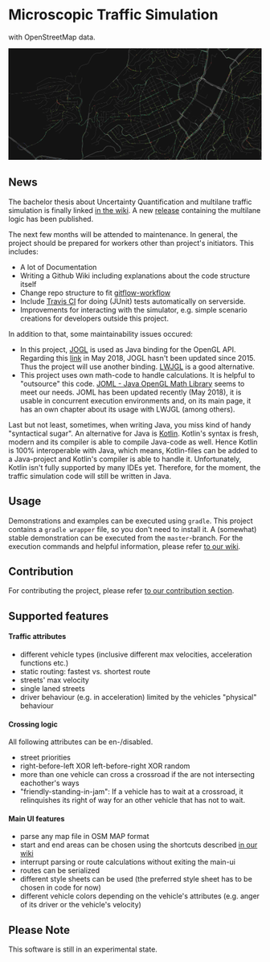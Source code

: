 # Microscopic Traffic Simulation

with OpenStreetMap data.

![Teaser: Stuttgart](resources/teaser_2018-06-12_Stuttgart.png "Teaser: Stuttgart")


## News

The bachelor thesis about Uncertainty Quantification and multilane traffic simulation is finally linked [in the wiki](https://github.com/sgs-us/microtrafficsim/wiki/papers#quantifizierung-von-unsicherheiten-in-mikroskopischer-verkehrssimulation).
A new [release](https://github.com/sgs-us/microtrafficsim/releases) containing the multilane logic has been published.

The next few months will be attended to maintenance.
In general, the project should be prepared for workers other than project's initiators.
This includes:
* A lot of Documentation
* Writing a Github Wiki including explanations about the code structure itself
* Change repo structure to fit [gitflow-workflow](https://www.atlassian.com/git/tutorials/comparing-workflows/gitflow-workflow)
* Include [Travis CI](https://travis-ci.org) for doing (JUnit) tests automatically on serverside.
* Improvements for interacting with the simulator, e.g. simple scenario creations for developers outside this project.

In addition to that, some maintainability issues occured:
* In this project, [JOGL](http://jogamp.org/jogl/www/) is used as Java binding for the OpenGL API.
Regarding this [link](http://jogamp.org/deployment/archive/rc/) in May 2018, JOGL hasn't been updated since 2015.
Thus the project will use another binding.
[LWJGL](https://www.lwjgl.org) is a good alternative.
* This project uses own math-code to handle calculations.
It is helpful to "outsource" this code.
[JOML - Java OpenGL Math Library](https://github.com/JOML-CI/JOML) seems to meet our needs.
JOML has been updated recently (May 2018), it is usable in concurrent execution environments and, on its main page, it has an own chapter about its usage with LWJGL (among others).

Last but not least, sometimes, when writing Java, you miss kind of handy "syntactical sugar".
An alternative for Java is [Kotlin](https://kotlinlang.org).
Kotlin's syntax is fresh, modern and its compiler is able to compile Java-code as well.
Hence Kotlin is 100% interoperable with Java, which means, Kotlin-files can be added to a Java-project and Kotlin's compiler is able to handle it.
Unfortunately, Kotlin isn't fully supported by many IDEs yet.
Therefore, for the moment, the traffic simulation code will still be written in Java.


## Usage

Demonstrations and examples can be executed using `gradle`.
This project contains a `gradle wrapper` file, so you don't need to install it.
A (somewhat) stable demonstration can be executed from the `master`-branch.
For the execution commands and helpful information, please refer [to our wiki](https://github.com/sgs-us/microtrafficsim/wiki/Usage#setup-demonstration-and-examples).


## Contribution

For contributing the project, please refer [to our contribution section](CONTRIBUTING.md).


## Supported features

#### Traffic attributes

* different vehicle types (inclusive different max velocities,
acceleration functions etc.)
* static routing: fastest vs. shortest route
* streets' max velocity
* single laned streets
* driver behaviour (e.g. in acceleration) limited by the vehicles
"physical" behaviour


#### Crossing logic

All following attributes can be en-/disabled.
* street priorities
* right-before-left XOR left-before-right XOR random
* more than one vehicle can cross a crossroad if the are not
intersecting eachother's ways
* "friendly-standing-in-jam": If a vehicle has to wait at a crossroad,
it relinquishes its right of way for an other vehicle that has not to
wait.


#### Main UI features

* parse any map file in OSM MAP format
* start and end areas can be chosen using the shortcuts described
[in our wiki](https://github.com/sgs-us/microtrafficsim/wiki/Usage#controls)
* interrupt parsing or route calculations without exiting the main-ui
* routes can be serialized
* different style sheets can be used (the preferred style sheet has to
be chosen in code for now)
* different vehicle colors depending on the vehicle's attributes (e.g.
anger of its driver or the vehicle's velocity)


## Please Note

This software is still in an experimental state.
